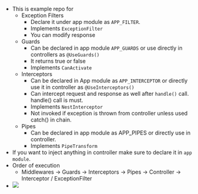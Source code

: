 * This is example repo for 
  * Exception Filters
    * Declare it under app module as `APP_FILTER`. 
    * Implements `ExceptionFilter`
    * You can modify response
  * Guards
    * Can be declared in app module `APP_GUARDS` or use directly in controllers as `@UseGuards()`
    * It returns true or false
    * Implements `CanActivate`
  * Interceptors
    * Can be declared in App module as `APP_INTERCEPTOR` or directly use it in controller as `@UseInterceptors()`
    * Can intercept request and response as well after `handle()` call. handle() call is must.
    * Implements `NestInterceptor`
    * Not invoked if exception is thrown from controller unless used catch() in chain.
  * Pipes
    * Can be declared in app module as APP_PIPES or directly use in controller.
    * Implements `PipeTransform`
* If you want to inject anything in controller make sure to declare it in `app module`.
* Order of execution
  * Middlewares -> Guards -> Interceptors -> Pipes -> Controller -> Interceptor / ExceptionFilter
* ![](https://i.sstatic.net/2lFhd.jpg)

